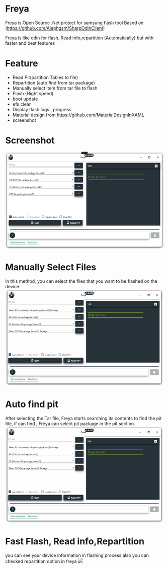# Freya
Freya is Open Source .Net project for samsung flash tool Based on (https://github.com/Alephgsm/SharpOdinClient)

Freya is like odin for flash, Read info,repartition (Automatically) but with faster and best features

# Feature
+ Read Pit(partition Tables to file)
+ Repartition (auto find from tar package)
+ Manually select item from tar file to flash
+ Flash (Hight speed)
+ boot update
+ efs clear
+ Display flash logs , progress
+ Material design from https://github.com/MaterialDesignInXAML
+ screenshot

# Screenshot
![](https://github.com/Alephgsm/Freya/blob/master/Freya/Assets/1.PNG)

# Manually Select Files
In this method, you can select the files that you want to be flashed on the device.
![](https://github.com/Alephgsm/Freya/blob/master/Freya/Assets/1.gif)

# Auto find pit
After selecting the Tar file, Freya starts searching its contents to find the pit file, if can find , Freya can select pit package in the pit section.
![](https://github.com/Alephgsm/Freya/blob/master/Freya/Assets/2.gif)

# Fast Flash, Read info,Repartition
you can see your device information in flashing process also you can checked repartition option in freya
![](https://github.com/Alephgsm/Freya/blob/master/Freya/Assets/3.gif)


